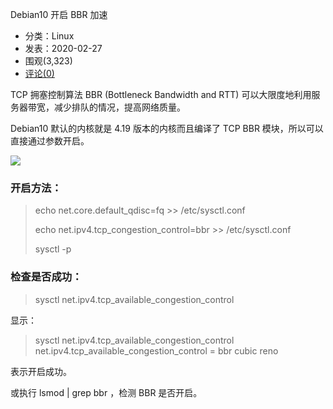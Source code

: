 Debian10 开启 BBR 加速

*   分类：Linux
*   发表：2020-02-27
*   围观(3,323)
*   [评论(0)](https://leoyum.com/501.html#comments)

TCP 拥塞控制算法 BBR (Bottleneck Bandwidth and RTT) 可以大限度地利用服务器带宽，减少排队的情况，提高网络质量。

Debian10 默认的内核就是 4.19 版本的内核而且编译了 TCP BBR 模块，所以可以直接通过参数开启。

![](http://tu.leoyum.com/IMG/vOud.png)

### 开启方法：

> echo net.core.default\_qdisc=fq >> /etc/sysctl.conf
> 
> echo net.ipv4.tcp\_congestion\_control=bbr >> /etc/sysctl.conf
> 
> sysctl -p

### 检查是否成功：

> sysctl net.ipv4.tcp\_available\_congestion\_control

显示：

> sysctl net.ipv4.tcp\_available\_congestion\_control  
> net.ipv4.tcp\_available\_congestion\_control = bbr cubic reno

表示开启成功。

或执行 lsmod | grep bbr ，检测 BBR 是否开启。